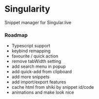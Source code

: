# Singularity

Snippet manager for Singular.live

### Roadmap

- Typescript support
- keybind remapping
- favourite / quick action
- remove tabWidth setting
- add search menu in popup
- add quick-add from clipboard
- add more snippets
- add import/export features
- cache html from shiki by snippet id/code
- animations and make look nice
